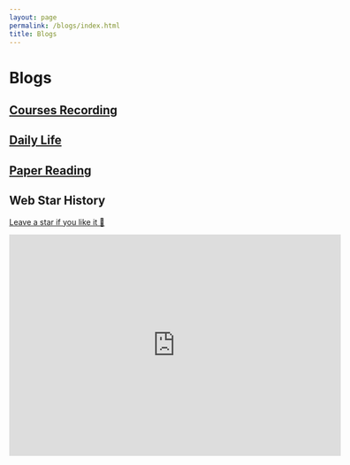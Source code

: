 ```yaml
---
layout: page
permalink: /blogs/index.html
title: Blogs
---
```



# Blogs

##  [Courses Recording](https://CRYoushiwo.github.io/blogs/CoursesRecording)

## [Daily Life](https://CRYoushiwo.github.io/blogs/DailyLife)

## [Paper Reading](https://CRYoushiwo.github.io/blogs/PaperReading)

## Web Star History

[Leave a star if you like it 🥰](https://github.com/GuangLun2000/GuangLun2000.github.io)

<iframe style="width:100%;height:auto;min-width:600px;min-height:400px;" src="https://star-history.com/embed?secret=Z2l0aHViX3BhdF8xMUFSVkxCRUEwVUplM1kxYnU1aG1UX3V1TUtTVjZhbnM2MHFIZnZlMkhweEpvaFVsdmdDVVZhYkEwTTBuYmtyZjhSRTI0UVMzTEd1R0hnVW5M#GuangLun2000/GuangLun2000.github.io&Date" frameBorder="0"></iframe>
